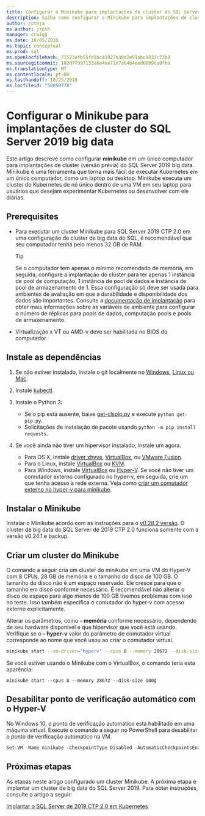 ```yaml
---
title: Configurar o Minikube para implantações de cluster do SQL Server 2019 big data | Microsoft Docs
description: Saiba como configurar o Minikube para implantações de cluster (versão prévia) de big data de 2019 do SQL Server em um único computador.
author: rothja
ms.author: jroth
manager: craigg
ms.date: 10/05/2018
ms.topic: conceptual
ms.prod: sql
ms.openlocfilehash: 71523efb55fd1bc41927b38d2e91abc9833c73b0
ms.sourcegitcommit: 182d77997133a6e4ee71e7a64b4eed6609da0fba
ms.translationtype: MT
ms.contentlocale: pt-BR
ms.lasthandoff: 10/25/2018
ms.locfileid: "50050778"
---
```

# <a name="configure-minikube-for-sql-server-2019-big-data-cluster-deployments"></a>Configurar o Minikube para implantações de cluster do SQL Server 2019 big data

Este artigo descreve como configurar **minikube** em um único computador para implantações de cluster (versão prévia) do SQL Server 2019 big data. Minikube é uma ferramenta que torna mais fácil de executar Kubernetes em um único computador, como um laptop ou desktop. Minikube executa um cluster do Kubernetes de nó único dentro de uma VM em seu laptop para usuários que desejam experimentar Kubernetes ou desenvolver com ele diárias. 

## <a name="prerequisites"></a>Prerequisites

- Para executar um cluster Minikube para SQL Server 2019 CTP 2.0 em uma configuração de cluster de big data do SQL, é recomendável que seu computador tenha pelo menos 32 GB de RAM.

   > [!TIP] 
   > Se o computador tem apenas o mínimo recomendado de memória, em seguida, configure a implantação do cluster para ter apenas 1 instância de pool de computação, 1 instância de pool de dados e instância de pool de armazenamento de 1. Essa configuração só deve ser usada para ambientes de avaliação em que a durabilidade e disponibilidade dos dados são importantes. Consulte a [documentação de implantação](deployment-guidance.md#define-environment-variables) para obter mais informações sobre as variáveis de ambiente para configurar o número de réplicas para pools de dados, computação pools e pools de armazenamento.

- Virtualização x VT ou AMD-v deve ser habilitada no BIOS do computador.

## <a name="install-dependencies"></a>Instale as dependências

1. Se não estiver instalado, instale o git localmente no [Windows](https://git-for-windows.github.io/), [Linux ou Mac](https://git-scm.com/book/en/v2/Getting-Started-Installing-Git).

1. Instale [kubectl](https://kubernetes.io/docs/tasks/tools/install-kubectl/).

1. Instale o Python 3:
   - Se o pip está ausente, baixe [get-clspip.py](https://bootstrap.pypa.io/get-pip.py) e execute `python get-pip.py`.
   - Solicitações de instalação de pacote usando `python -m pip install requests`.

1. Se você ainda não tiver um hipervisor instalado, instale um agora.
   - Para OS X, instale [driver xhyve](https://git.k8s.io/minikube/docs/drivers.md), [VirtualBox](https://www.virtualbox.org/wiki/Downloads), ou [VMware Fusion](https://www.vmware.com/products/fusion).
   - Para o Linux, instale [VirtualBox](https://www.virtualbox.org/wiki/Downloads) ou [KVM](http://www.linux-kvm.org/).
   - Para Windows, instale [VirtualBox](https://www.virtualbox.org/wiki/Downloads) ou [Hyper-V](https://msdn.microsoft.com/virtualization/hyperv_on_windows/quick_start/walkthrough_install). Se você não tiver um comutador externo configurado no hyper-v, em seguida, crie um que tenha acesso à rede externa.  Veja como [criar um comutador externo no hyper-v para minikube](https://blogs.msdn.microsoft.com/wasimbloch/2017/01/23/setting-up-kubernetes-on-windows10-laptop-with-minikube/).

## <a name="install-minikube"></a>Instalar o Minikube

Instalar o Minikube acordo com as instruções para o [v0.28.2 versão](https://github.com/kubernetes/minikube/releases/tag/v0.28.2). O cluster de big data do SQL Server de 2019 CTP 2.0 funciona somente com a versão v0.24.1 e backup.

## <a name="create-a-minikube-cluster"></a>Criar um cluster do Minikube

O comando a seguir cria um cluster do minikube em uma VM do Hyper-V com 8 CPUs, 28 GB de memória e o tamanho do disco de 100 GB. O tamanho do disco não é um espaço reservado.  Ele cresce para que o tamanho em disco conforme necessário.  É recomendável não alterar o disco de espaço para algo menos de 100 GB tivemos problemas com isso no teste. Isso também especifica o comutador do hyper-v com acesso externo explicitamente.

Alterar os parâmetros, como **– memória** conforme necessário, dependendo de seu hardware disponível e que hipervisor que você está usando.  Verifique se o **– hyper-v** valor do parâmetro de comutador virtual corresponde ao nome que você usou ao criar o comutador virtual.

```bash
minikube start --vm-driver="hyperv" --cpus 8 --memory 28672 --disk-size 100g --hyperv-virtual-switch "External"
```

Se você estiver usando o Minikube com o VirtualBox, o comando teria esta aparência:

```base
minikube start --cpus 8 --memory 28672 --disk-size 100g
```

## <a name="disable-automatic-checkpoint-with-hyper-v"></a>Desabilitar ponto de verificação automático com o Hyper-V

No Windows 10, o ponto de verificação automático está habilitado em uma máquina virtual. Execute o comando a seguir no PowerShell para desabilitar o ponto de verificação automático na VM.

```PowerShell
Set-VM -Name minikube -CheckpointType Disabled -AutomaticCheckpointsEnabled $false
```

## <a name="next-steps"></a>Próximas etapas

As etapas neste artigo configurado um cluster Minikube. A próxima etapa é implantar um cluster de big data do SQL Server 2019. Para obter instruções, consulte o artigo a seguir:

[Implantar o SQL Server de 2019 CTP 2.0 em Kubernetes](deployment-guidance.md#deploy)
